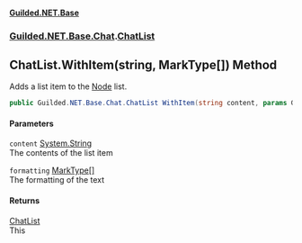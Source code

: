 #### [Guilded.NET.Base](Guilded_NET_Base.md 'Guilded.NET.Base')
### [Guilded.NET.Base.Chat](Guilded_NET_Base.md#Guilded_NET_Base_Chat 'Guilded.NET.Base.Chat').[ChatList](ChatList.md 'Guilded.NET.Base.Chat.ChatList')
## ChatList.WithItem(string, MarkType[]) Method
Adds a list item to the [Node](Node.md 'Guilded.NET.Base.Chat.Node') list.  
```csharp
public Guilded.NET.Base.Chat.ChatList WithItem(string content, params Guilded.NET.Base.Chat.MarkType[] formatting);
```
#### Parameters
<a name='Guilded_NET_Base_Chat_ChatList_WithItem(string_Guilded_NET_Base_Chat_MarkType__)_content'></a>
`content` [System.String](https://docs.microsoft.com/en-us/dotnet/api/System.String 'System.String')  
The contents of the list item
  
<a name='Guilded_NET_Base_Chat_ChatList_WithItem(string_Guilded_NET_Base_Chat_MarkType__)_formatting'></a>
`formatting` [MarkType](MarkType.md 'Guilded.NET.Base.Chat.MarkType')[[]](https://docs.microsoft.com/en-us/dotnet/api/System.Array 'System.Array')  
The formatting of the text
  
#### Returns
[ChatList](ChatList.md 'Guilded.NET.Base.Chat.ChatList')  
This
